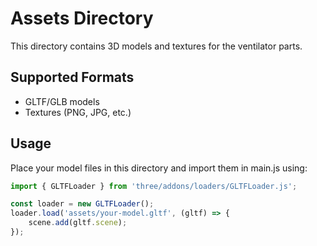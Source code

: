 # Assets Directory

This directory contains 3D models and textures for the ventilator parts.

## Supported Formats
- GLTF/GLB models
- Textures (PNG, JPG, etc.)

## Usage
Place your model files in this directory and import them in main.js using:
```javascript
import { GLTFLoader } from 'three/addons/loaders/GLTFLoader.js';

const loader = new GLTFLoader();
loader.load('assets/your-model.gltf', (gltf) => {
    scene.add(gltf.scene);
});
``` 